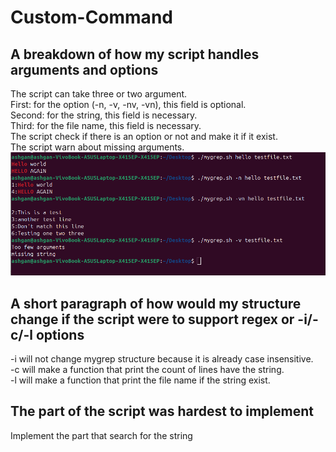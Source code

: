 # Custom-Command
## A breakdown of how my script handles arguments and options 
The script can take three or two argument.<br /> 
  First: for the option (-n, -v, -nv, -vn), this field is optional.<br /> 
  Second: for the string, this field is necessary.<br /> 
  Third: for the file name, this field is necessary.<br /> 
The script check if there is an option or not and make it if it exist.<br /> 
The script warn about missing arguments.<br /> 
![Alt text](mygreptest.png)
## A short paragraph of how would my structure change if the script were to support regex or -i/-c/-l options<br /> 
-i will not change mygrep structure because it is already case insensitive.<br /> 
-c will make a function that print the count of lines have the string.<br /> 
-l will make a function that print the file name if the string exist.<br /> 

## The part of the script was hardest to implement<br /> 
Implement the part that search for the string <br /> 

